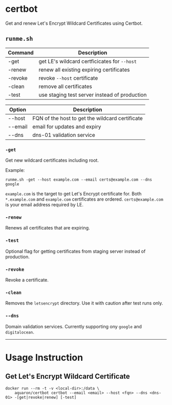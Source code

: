 # certbot

Get and renew Let's Encrypt Wildcard Certificates using Certbot.

## `runme.sh`

| Command   | Description                                      |
| --------- | ------------------------------------------------ |
| -get      | get LE's wildcard certficicates for `--host`     |
| -renew    | renew all existing expiring certificates         |
| -revoke   | revoke `--host` certificate                      |
| -clean    | remove all certificates                          |
| -test     | use staging test server instead of production    |


| Option    | Description                                      |
| --------- | ------------------------------------------------ |
| --host    | FQN of the host to get the wildcard certificate  |
| --email   | email for updates and expiry                     |
| --dns     | dns-01 validation service                        |

### `-get`

Get new wildcard certificates including root.

Example:

    runme.sh -get --host example.com --email certs@example.com --dns google

`example.com` is the target to get Let's Encrypt certificate for.
Both `*.example.com` and `example.com` certificates are ordered.
`certs@example.com` is your email address required by LE.

### `-renew`

Renews all certificates that are expiring.

### `-test`

Optional flag for getting certificates from staging server instead of production.

### `-revoke`

Revoke a certificate.

### `-clean`

Removes the `letsencrypt` directory. Use it with caution after test runs only.

### `--dns`

Domain validation services. Currently supporting ony `google` and `digitalocean`.

-------------------------------------------------------------------------------

# Usage Instruction

## Get Let's Encrypt Wildcard Certificate

    docker run --rm -t -v <local-dir>:/data \
        aquaron/certbot certbot --email <email> --host <fqn> --dns <dns-01> -[get|revoke|renew] [-test]

